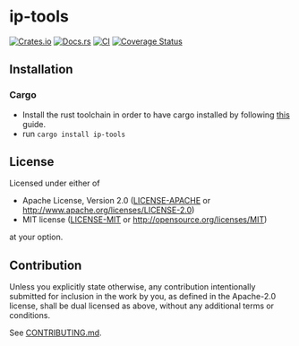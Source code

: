 # ip-tools

[![Crates.io](https://img.shields.io/crates/v/ip-tools.svg)](https://crates.io/crates/ip-tools)
[![Docs.rs](https://docs.rs/ip-tools/badge.svg)](https://docs.rs/ip-tools)
[![CI](https://github.com/pplmx/ip-tools/workflows/CI/badge.svg)](https://github.com/pplmx/ip-tools/actions)
[![Coverage Status](https://coveralls.io/repos/github/pplmx/ip-tools/badge.svg?branch=main)](https://coveralls.io/github/pplmx/ip-tools?branch=main)

## Installation

### Cargo

* Install the rust toolchain in order to have cargo installed by following
  [this](https://www.rust-lang.org/tools/install) guide.
* run `cargo install ip-tools`

## License

Licensed under either of

 * Apache License, Version 2.0
   ([LICENSE-APACHE](LICENSE-APACHE) or http://www.apache.org/licenses/LICENSE-2.0)
 * MIT license
   ([LICENSE-MIT](LICENSE-MIT) or http://opensource.org/licenses/MIT)

at your option.

## Contribution

Unless you explicitly state otherwise, any contribution intentionally submitted
for inclusion in the work by you, as defined in the Apache-2.0 license, shall be
dual licensed as above, without any additional terms or conditions.

See [CONTRIBUTING.md](CONTRIBUTING.md).
